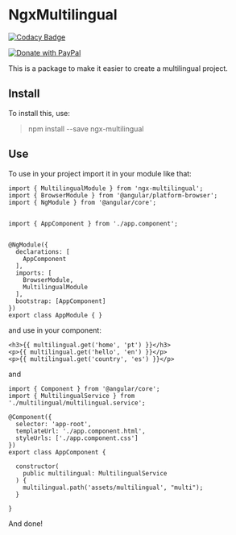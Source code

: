 # NgxMultilingual

[![Codacy Badge](https://api.codacy.com/project/badge/Grade/86d6b8b783354578a9b0b4d8738a60d5)](https://www.codacy.com/app/jtpdev/ngx-multilingual?utm_source=github.com&amp;utm_medium=referral&amp;utm_content=jtpdev/ngx-multilingual&amp;utm_campaign=Badge_Grade)

[![Donate with PayPal](https://www.paypalobjects.com/pt_BR/BR/i/btn/btn_donateCC_LG.gif) ](https://www.paypal.com/cgi-bin/webscr?cmd=_s-xclick&hosted_button_id=58Y3RF6LRM4P4)

This is a package to make it easier to create a multilingual project.

## Install

To install this, use:

> npm install --save ngx-multilingual

## Use

To use in your project import it in your module like that:

    import { MultilingualModule } from 'ngx-multilingual';
    import { BrowserModule } from '@angular/platform-browser';
    import { NgModule } from '@angular/core';


    import { AppComponent } from './app.component';


    @NgModule({
      declarations: [
        AppComponent
      ],
      imports: [
        BrowserModule,
        MultilingualModule
      ],
      bootstrap: [AppComponent]
    })
    export class AppModule { }


and use in your component:

    <h3>{{ multilingual.get('home', 'pt') }}</h3>
    <p>{{ multilingual.get('hello', 'en') }}</p>
    <p>{{ multilingual.get('country', 'es') }}</p>

and

    import { Component } from '@angular/core';
    import { MultilingualService } from './multilingual/multilingual.service';

    @Component({
      selector: 'app-root',
      templateUrl: './app.component.html',
      styleUrls: ['./app.component.css']
    })
    export class AppComponent {

      constructor(
        public multilingual: MultilingualService
      ) {
        multilingual.path('assets/multilingual', "multi");
      }

    }


And done!
